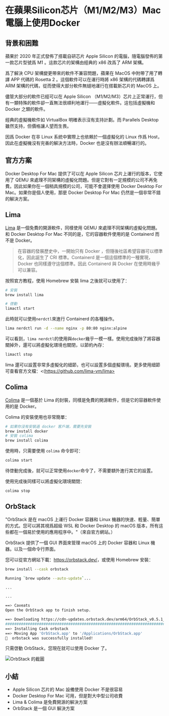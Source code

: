 # 在蘋果Silicon芯片（M1/M2/M3）Mac電腦上使用Docker

<Validator lang="zh-hans" :platform-list="['macOS 13.2.1']" date="2023-03-14" />

## 背景和困難

蘋果於 2020 年正式發佈了搭載自研芯片 Apple Silicon 的電腦，隨電腦發佈的第一款芯片型號爲 M1 。這款芯片的架構由經典的 x86 改爲了 ARM 架構。

爲了解決 CPU 架構變更帶來的軟件不兼容問題，蘋果在 MacOS 中附帶了用了轉譯 APP 代碼的 Rosetta 2 。這個軟件可以在運行時將 x86 架構的代碼轉譯爲 ARM 架構的代碼，從而使得大部分軟件無縫地運行在搭載新芯片的 MacOS 上。

儘管大部分的軟件已經可以在 Apple Silicon （M1/M2/M3）芯片上正常運行，但有一類特殊的軟件卻一直無法很順利地運行——虛擬化軟件。這包括虛擬機和 Docker 之類的軟件。

經典的虛擬機軟件如 VirtualBox 明確表示沒有支持計劃。而 Parallels Desktop 雖然支持，但價格讓人望而生畏。

因爲 Docker 在非 Linux 系統中實際上也依賴於一個虛擬化的 Linux 作爲 Host，因此在虛擬機沒有完善的解決方法時，Docker 也是沒有辦法順暢運行的。

## 官方方案

Docker Desktop For Mac 提供了可以在 Apple Silicon 芯片上運行的版本，它使用了 QEMU 來處理不同架構的虛擬化問題。但是它對有一定規模的公司不再免費。因此如果你在一個稍具規模的公司，可能不會選擇使用 Docker Desktop For Mac。如果你是個人使用，那麼 Docker Desktop For Mac 仍然是一個非常不錯的解決方案。

## Lima

[Lima](https://github.com/lima-vm/lima) 是一個免費的開源軟件，同樣使用 QEMU 來處理不同架構的虛擬化問題。和 Docker Desktop For Mac 不同的是，它的容器軟件使用的是 Containerd 而不是 Docker。

> 在容器的發展歷史中，一開始只有 Docker ，但隨後社區希望容器可以標準化，因此誕生了 CRI 標準。Containerd 是一個這個標準的一種實現，Docker 也同樣遵守這個標準。因此 Containerd 與 Docker 在使用時幾乎可以兼容。

按照官方教程，使用 Homebrew 安裝 lima 之後就可以使用了：

```sh
# 安裝
brew install lima

# 啓動
limactl start
```

此時就可以使用`nerdctl`來進行 Containerd 的各種操作。

```sh
lima nerdctl run -d --name nginx -p 80:80 nginx:alpine
```

可以看到，`lima nerdctl`的使用與`docker`幾乎一模一樣。使用完成後除了將容器關掉外，還可以將虛擬化環境也關閉，以節約內存：

```sh
limactl stop
```

lima 還可以設置非常多虛擬化的細節，也可以設置多個虛擬環境。更多使用細節可查看官方文檔：<(https://github.com/lima-vm/lima>

## Colima

[Colima](https://github.com/abiosoft/colima) 是一個基於 Lima 的封裝，同樣是免費的開源軟件，但是它的容器軟件使用的是 Docker。

Colima 的安裝使用也非常簡單：

```sh
# 如果你沒有安裝過 docker 客戶端，需要先安裝
brew install docker
# 安裝 colima
brew install colima
```

使用時，只需要使用 `colima` 命令即可：

```sh
colima start
```

待啓動完成後，就可以正常使用`docker`命令了，不需要額外進行其它的設置。

使用完成後同樣可以將虛擬化環境關閉：

```sh
colima stop
```

## OrbStack

"OrbStack 是在 macOS 上運行 Docker 容器和 Linux 機器的快速、輕量、簡單的方式。您可以將其視爲超級 WSL 和 Docker Desktop 的 macOS 版本，所有這些都在一個易於使用的應用程序中。"（來自官方網站。）

OrbStack 提供了一個 GUI 界面來管理 macOS 上的 Docker 容器和 Linux 機器。以及一個命令行界面。

您可以從官方網站下載：<https://orbstack.dev/>，或使用 Homebrew 安裝：

```sh
brew install --cask orbstack
```

```sh
Running `brew update --auto-update`...

...

...

==> Caveats
Open the OrbStack app to finish setup.

==> Downloading https://cdn-updates.orbstack.dev/arm64/OrbStack_v0.5.1_985_arm64.dmg
######################################################################## 100.0%
==> Installing Cask orbstack
==> Moving App 'OrbStack.app' to '/Applications/OrbStack.app'
🍺  orbstack was successfully installed!
```

只需啓動 OrbStack，您現在就可以使用 Docker 了。

![OrbStack 的截圖](/attachments/mac/how-to-use-docker-on-m1-mac/01.screenshot-orbstack.png)

## 小結

- Apple Silicon 芯片的 Mac 設備使用 Docker 不是很容易
- Docker Desktop For Mac 可用，但是對大中型公司收費
- Lima & Colima 是免費開源的解決方案
- OrbStack 是一個 GUI 解決方案
